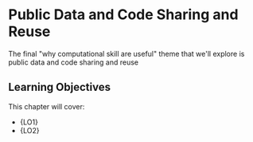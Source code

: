 # Public Data and Code Sharing and Reuse

The final "why computational skill are useful" theme that we'll explore is public data and code sharing and reuse




## Learning Objectives

This chapter will cover:

- {LO1}
- {LO2}
